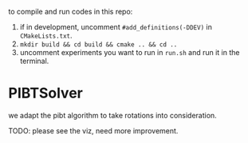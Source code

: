 to compile and run codes in this repo:
1. if in development, uncomment `#add_definitions(-DDEV)` in `CMakeLists.txt`.
2. `mkdir build && cd build && cmake .. && cd ..`
3. uncomment experiments you want to run in `run.sh` and run it in the terminal.

# PIBTSolver
we adapt the pibt algorithm to take rotations into consideration. 

TODO: please see the viz, need more improvement. 